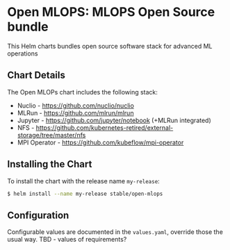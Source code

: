 # Open MLOPS: MLOPS Open Source bundle

This Helm charts bundles open source software stack for advanced ML operations

## Chart Details

The Open MLOPs chart includes the following stack:

* Nuclio - https://github.com/nuclio/nuclio
* MLRun - https://github.com/mlrun/mlrun
* Jupyter - https://github.com/jupyter/notebook (+MLRun integrated)
* NFS - https://github.com/kubernetes-retired/external-storage/tree/master/nfs
* MPI Operator - https://github.com/kubeflow/mpi-operator

## Installing the Chart

To install the chart with the release name `my-release`:

```bash
$ helm install --name my-release stable/open-mlops
```

## Configuration
Configurable values are documented in the `values.yaml`, override those the usual way.
TBD - values of requirements?